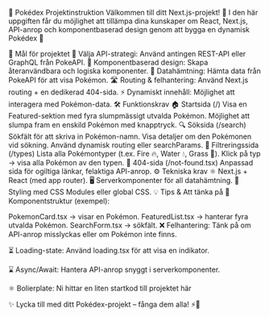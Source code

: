 📖 Pokédex Projektinstruktion
Välkommen till ditt Next.js-projekt! 🎉 I den här uppgiften får du möjlighet att tillämpa dina kunskaper om React, Next.js, API-anrop och komponentbaserad design genom att bygga en dynamisk Pokédex 🐾

🎯 Mål för projektet
🔗 Välja API-strategi: Använd antingen REST-API eller GraphQL från PokeAPI.
🧩 Komponentbaserad design: Skapa återanvändbara och logiska komponenter.
📡 Datahämtning: Hämta data från PokeAPI för att visa Pokémon.
🛣️ Routing & felhantering: Använd Next.js routing + en dedikerad 404-sida.
⚡ Dynamiskt innehåll: Möjlighet att interagera med Pokémon-data.
🛠️ Funktionskrav
🏠 Startsida (/)
Visa en Featured-sektion med fyra slumpmässigt utvalda Pokémon.
Möjlighet att slumpa fram en enskild Pokémon med knapptryck.
🔍 Söksida (/search)
Sökfält för att skriva in Pokémon-namn.
Visa detaljer om den Pokémonen vid sökning.
Använd dynamisk routing eller searchParams.
🧩 Filtreringssida (/types)
Lista alla Pokémontyper (t.ex. Fire 🔥, Water 💧, Grass 🌱).
Klick på typ → visa alla Pokémon av den typen.
🚫 404-sida (/not-found.tsx)
Anpassad sida för ogiltiga länkar, felaktiga API-anrop.
⚙️ Tekniska krav
⚛️ Next.js + React (med app router).
🖥️ Serverkomponenter för all datahämtning.
🎨 Styling med CSS Modules eller global CSS.
💡 Tips & Att tänka på
📂 Komponentstruktur (exempel):

PokemonCard.tsx → visar en Pokémon.
FeaturedList.tsx → hanterar fyra utvalda Pokémon.
SearchForm.tsx → sökfält.
❌ Felhantering: Tänk på om API-anrop misslyckas eller om Pokémon inte finns.

⏳ Loading-state: Använd loading.tsx för att visa en indikator.

⌛ Async/Await: Hantera API-anrop snyggt i serverkomponenter.

⚛️ Bolierplate: Ni hittar en liten startkod till projektet här

✨ Lycka till med ditt Pokédex-projekt – fånga dem alla! ⚡🐉